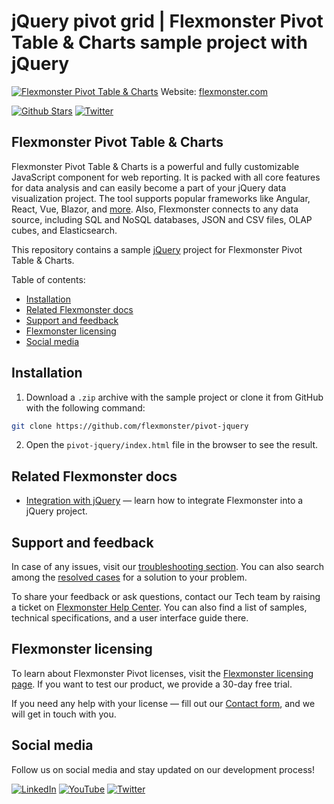 # jQuery pivot grid | Flexmonster Pivot Table & Charts sample project with jQuery
[![Flexmonster Pivot Table & Charts](https://cdn.flexmonster.com/landing.png)](https://www.flexmonster.com?r=sample_jqry)
Website: [flexmonster.com](https://www.flexmonster.com?r=sample_jqry)

[![Github Stars](https://img.shields.io/github/stars/flexmonster?style=social)](https://github.com/flexmonster) [![Twitter](https://img.shields.io/twitter/follow/Flexmonster?style=social)](https://twitter.com/Flexmonster)
 
## Flexmonster Pivot Table & Charts

Flexmonster Pivot Table & Charts is a powerful and fully customizable JavaScript component for web reporting. It is packed with all core features for data analysis and can easily become a part of your jQuery data visualization project. The tool supports popular frameworks like Angular, React, Vue, Blazor, and [more](https://www.flexmonster.com/doc/available-tutorials-integration?r=sample_jqry). Also, Flexmonster connects to any data source, including SQL and NoSQL databases, JSON and CSV files, OLAP cubes, and Elasticsearch. 

This repository contains a sample [jQuery](https://jquery.com/) project for Flexmonster Pivot Table & Charts.

Table of contents:

* [Installation](#installation)
* [Related Flexmonster docs](#related-flexmonster-docs)
* [Support and feedback](#support-and-feedback)
* [Flexmonster licensing](#flexmonster-licensing)
* [Social media](#social-media)

## Installation

1. Download a `.zip` archive with the sample project or clone it from GitHub with the following command:

```bash
git clone https://github.com/flexmonster/pivot-jquery
```

2. Open the `pivot-jquery/index.html` file in the browser to see the result.


## Related Flexmonster docs

- [Integration with jQuery](https://www.flexmonster.com/doc/integration-with-jquery?r=sample_jqry) — learn how to integrate Flexmonster into a jQuery project.
  
## Support and feedback

In case of any issues, visit our [troubleshooting section](https://www.flexmonster.com/doc/typical-errors?r=sample_jqry). You can also search among the [resolved cases](https://www.flexmonster.com/technical-support?r=sample_jqry) for a solution to your problem.

To share your feedback or ask questions, contact our Tech team by raising a ticket on [Flexmonster Help Center](https://www.flexmonster.com/help-center?r=sample_jqry). You can also find a list of samples, technical specifications, and a user interface guide there.

## Flexmonster licensing

To learn about Flexmonster Pivot licenses, visit the [Flexmonster licensing page](https://www.flexmonster.com/pivot-table-editions-and-pricing?r=sample_jqry). 
If you want to test our product, we provide a 30-day free trial.

If you need any help with your license — fill out our [Contact form](https://www.flexmonster.com/contact-our-team?r=sample_sample_jqry), and we will get in touch with you.

## Social media

Follow us on social media and stay updated on our development process!

[![LinkedIn](https://img.shields.io/badge/LinkedIn-blue?style=for-the-badge&logo=linkedin&logoColor=white)](https://linkedin.com/company/flexmonster) [![YouTube](https://img.shields.io/badge/YouTube-red?style=for-the-badge&logo=youtube&logoColor=white)](https://youtube.com/user/FlexMonsterPivot) [![Twitter](https://img.shields.io/badge/Twitter-blue?style=for-the-badge&logo=twitter&logoColor=white)](https://twitter.com/flexmonster)
